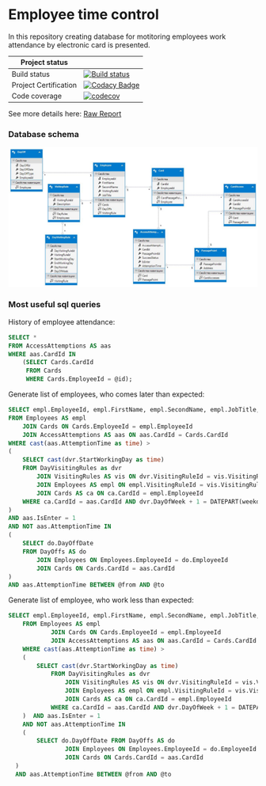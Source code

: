 # Employee time control
In this repository creating database for motitoring employees work attendance by electronic card is presented.

|   Project status|  |
| ------------- |:-------------|
| Build status  | [![Build status](https://ci.appveyor.com/api/projects/status/9nqm94mec0j1dr2p?svg=true)](https://ci.appveyor.com/project/AlexSopov/employee-time-control) |
| Project Certification     |[![Codacy Badge](https://api.codacy.com/project/badge/Grade/ae3322a00bf1435da90e91e4ed0d06ac)](https://www.codacy.com/app/AlexSopov/employee-time-control?utm_source=github.com&amp;utm_medium=referral&amp;utm_content=AlexSopov/employee-time-control&amp;utm_campaign=Badge_Grade)      |
| Code coverage | [![codecov](https://codecov.io/gh/AlexSopov/employee-time-control/branch/master/graph/badge.svg)](https://codecov.io/gh/AlexSopov/employee-time-control)      |

See more details here: [Raw Report](https://github.com/AlexSopov/employee-time-control/blob/master/Content/Report.docx?raw=true)

### Database schema
![Image](https://github.com/AlexSopov/employee-time-control/blob/master/Content/Diagram.jpg?raw=true)

### Most useful sql queries 

History of employee attendance:
```sql
SELECT * 
FROM AccessAttemptions AS aas 
WHERE aas.CardId IN 
	(SELECT Cards.CardId 
	 FROM Cards
	 WHERE Cards.EmployeeId = @id);
```

Generate list of employees, who comes later than expected:
```sql
SELECT empl.EmployeeId, empl.FirstName, empl.SecondName, empl.JobTitle, empl.VisitingRuleId 
FROM Employees AS empl
	JOIN Cards ON Cards.EmployeeId = empl.EmployeeId
	JOIN AccessAttemptions AS aas ON aas.CardId = Cards.CardId
WHERE cast(aas.AttemptionTime as time) >
(
	SELECT cast(dvr.StartWorkingDay as time)
	FROM DayVisitingRules as dvr
		JOIN VisitingRules AS vis ON dvr.VisitingRuleId = vis.VisitingRuleId
		JOIN Employees AS empl ON empl.VisitingRuleId = vis.VisitingRuleId
		JOIN Cards AS ca ON ca.CardId = empl.EmployeeId
	WHERE ca.CardId = aas.CardId AND dvr.DayOfWeek + 1 = DATEPART(weekday, aas.AttemptionTime)
)  
AND aas.IsEnter = 1
AND NOT aas.AttemptionTime IN
(
	SELECT do.DayOffDate 
	FROM DayOffs AS do
		JOIN Employees ON Employees.EmployeeId = do.EmployeeId
		JOIN Cards ON Cards.CardId = aas.CardId
)
AND aas.AttemptionTime BETWEEN @from AND @to
```

Generate list of employee, who work less than expected:
```sql
SELECT empl.EmployeeId, empl.FirstName, empl.SecondName, empl.JobTitle, empl.VisitingRuleId 
    FROM Employees AS empl
            JOIN Cards ON Cards.EmployeeId = empl.EmployeeId
            JOIN AccessAttemptions AS aas ON aas.CardId = Cards.CardId
    WHERE cast(aas.AttemptionTime as time) >
    (
        SELECT cast(dvr.StartWorkingDay as time)
            FROM DayVisitingRules as dvr
                JOIN VisitingRules AS vis ON dvr.VisitingRuleId = vis.VisitingRuleId
                JOIN Employees AS empl ON empl.VisitingRuleId = vis.VisitingRuleId
                JOIN Cards AS ca ON ca.CardId = empl.EmployeeId
            WHERE ca.CardId = aas.CardId AND dvr.DayOfWeek + 1 = DATEPART(weekday, aas.AttemptionTime)
    )  AND aas.IsEnter = 1
    AND NOT aas.AttemptionTime IN
    (
        SELECT do.DayOffDate FROM DayOffs AS do
                JOIN Employees ON Employees.EmployeeId = do.EmployeeId
                JOIN Cards ON Cards.CardId = aas.CardId
  )
  AND aas.AttemptionTime BETWEEN @from AND @to
```

